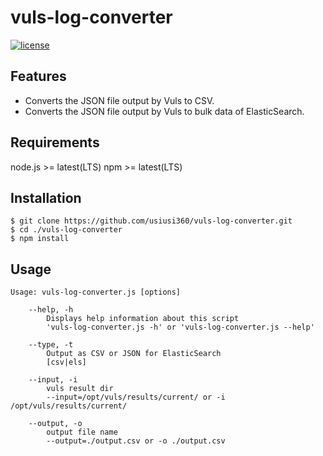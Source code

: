 # vuls-log-converter


[![license](https://img.shields.io/github/license/usiusi360/zabirepo.svg?style=flat-square)](https://github.com/usiusi360/vuls-log-converter/blob/master/LICENSE.txt)

## Features
- Converts the JSON file output by Vuls to CSV.
- Converts the JSON file output by Vuls to bulk data of ElasticSearch. 


## Requirements
node.js >= latest(LTS)
npm     >= latest(LTS)

## Installation

```
$ git clone https://github.com/usiusi360/vuls-log-converter.git
$ cd ./vuls-log-converter
$ npm install
```


## Usage

```
Usage: vuls-log-converter.js [options]

	--help, -h
		Displays help information about this script
		'vuls-log-converter.js -h' or 'vuls-log-converter.js --help'

	--type, -t
		Output as CSV or JSON for ElasticSearch
		[csv|els]

	--input, -i
		vuls result dir
		--input=/opt/vuls/results/current/ or -i /opt/vuls/results/current/

	--output, -o
		output file name
		--output=./output.csv or -o ./output.csv
```

